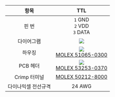 
|     항목     |                                 TTL                                 |
|:----------:|:-------------------------------------------------------------------:|
|    핀 번     |                   `1` GND<br>`2` VDD<br>`3` DATA                    |
|   다이어그램    |         ![](/assets/images/dxl/molex_532530370_diagram.png)         |
|    하우징     | ![](/assets/images/dxl/molex_510650300.png)<br />[MOLEX 51065-0300] |
|   PCB 헤더   | ![](/assets/images/dxl/molex_532530370.png)<br />[MOLEX 53253-0370] |
| Crimp 터미널  |                         [MOLEX 50212-8000]                          |
| 다이나믹셀 전선규격 |                               24 AWG                                |

[MOLEX 51065-0300]: https://www.molex.com/molex/products/datasheet.jsp?part=active/0510650300_CRIMP_HOUSINGS.xml&channel=Product
[MOLEX 53253-0370]: https://www.molex.com/molex/products/datasheet.jsp?part=active/0532530370_PCB_HEADERS.xml
[MOLEX 50212-8000]: https://www.molex.com/molex/products/datasheet.jsp?part=active/0502128000_CRIMP_TERMINALS.xml
